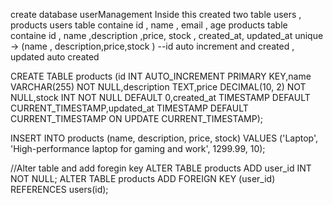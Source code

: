 create database userManagement
Inside this created two table users , products
users table containe id , name , email , age
products table containe id , name ,description ,price, stock , created_at, updated_at 
unique -> (name , description,price,stock )  --id auto increment and created , updated auto created 

CREATE TABLE products (id INT AUTO_INCREMENT PRIMARY KEY,name VARCHAR(255) NOT NULL,description TEXT,price DECIMAL(10, 2) NOT NULL,stock INT NOT NULL DEFAULT 0,created_at TIMESTAMP DEFAULT CURRENT_TIMESTAMP,updated_at TIMESTAMP DEFAULT CURRENT_TIMESTAMP ON UPDATE CURRENT_TIMESTAMP); 

INSERT INTO products (name, description, price, stock)
VALUES ('Laptop', 'High-performance laptop for gaming and work', 1299.99, 10);

//Alter table and add foregin key
ALTER TABLE products ADD user_id INT NOT NULL;
ALTER TABLE products ADD FOREIGN KEY (user_id) REFERENCES users(id);